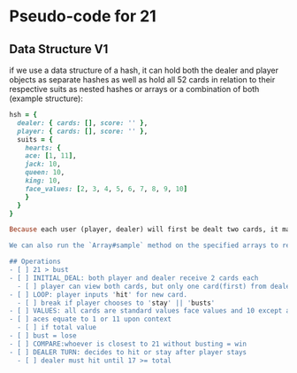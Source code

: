 # Pseudo-code for 21

## Data Structure V1
if we use a data structure of a hash, it can hold both the dealer and player objects as separate hashes as well as hold all 52 cards in relation to their respective suits as nested hashes or arrays or a combination of both (example structure):

```ruby
hsh = { 
  dealer: { cards: [], score: '' },
  player: { cards: [], score: '' },
  suits = {
    hearts: {
    ace: [1, 11], 
    jack: 10,
    queen: 10,
    king: 10,
    face_values: [2, 3, 4, 5, 6, 7, 8, 9, 10]
    } 
  }
}

Because each user (player, dealer) will first be dealt two cards, it makes sense to keep all cards in their own array. That way the initial deal will always refer to the respective player's `:cards[0]` and `:cards[1]`.

We can also run the `Array#sample` method on the specified arrays to retrieve a random integer and run `hsh.keys.sample` and `hsh.values.sample` to retrieve random key/value pairs when necessary.

## Operations
- [ ] 21 > bust
- [ ] INITIAL_DEAL: both player and dealer receive 2 cards each
  - [ ] player can view both cards, but only one card(first) from dealer
- [ ] LOOP: player inputs 'hit' for new card. 
  - [ ] break if player chooses to 'stay' || 'busts'
- [ ] VALUES: all cards are standard values face values and 10 except ace
- [ ] aces equate to 1 or 11 upon context
  - [ ] if total value  
- [ ] bust = lose
- [ ] COMPARE:whoever is closest to 21 without busting = win
- [ ] DEALER TURN: decides to hit or stay after player stays
  - [ ] dealer must hit until 17 >= total
